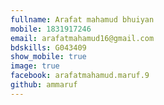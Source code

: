 ```yaml
---
fullname: Arafat mahamud bhuiyan  
mobile: 1831917246
email: arafatmahamud16@gmail.com
bdskills: G043409
show_mobile: true
image: true
facebook: arafatmahamud.maruf.9 
github: ammaruf
---
```


